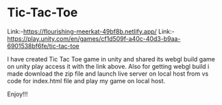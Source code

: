 # Tic-Tac-Toe
Link:-https://flourishing-meerkat-49bf8b.netlify.app/
Link:- https://play.unity.com/en/games/cf1d509f-a40c-40d3-b9aa-6901538bf6fe/tic-tac-toe

I have created Tic Tac Toe game in unity and shared its webgl build game on unity play access it with the link above. 
Also for getting webgl build i made download the zip file and launch live server on local host from vs code for index.html file and play my game
on local host. 

Enjoy!!!
